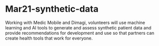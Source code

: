 # Mar21-synthetic-data
Working with Medic Mobile and Dimagi, volunteers will use machine learning and AI tools to generate and assess synthetic patient data and provide recommendations for development and use so that partners can create health tools that work for everyone.
